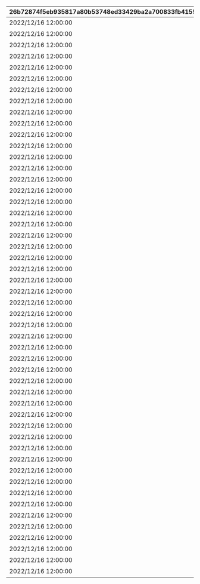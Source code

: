 |26b72874f5eb935817a80b53748ed33429ba2a700833fb4155e4641c6fb56719|52d15f62586d45f4df7a7b14b72f443152d63fa2b7f3198b42a02a16ba0b3398|e4273c66a739c190399280d09a920390ee758d5c622f42faf10f46540f3051d7|0f4ff75ec9d1b1fcbc0e11dc06ac1a6ed255a1c0f0d3c56798f3e11cbfcf970a|22b1a23577d2184f7264c063f02fc8ecf2203284ec8befe51a76376e1c68a154|91290533c7fe318f29842a9a687affb224a635861adcdb4046086090eff99a6d|5749cc9c40b7c7734389d03948c1871d7d8401cc04835041315e01a0c3faa1c2|3a8b488ae92ffc648765230cc1416b9ba3facbd3fc25461e88e044aa1da4a5cd|f56aa6d4bc1104387d7a9ef96757ed0ba2918a6ff473fec44750176501d983b9|03c9f8e8eb53322bcb61c75a330c515b1f19d0bbf90dbfcbb3fac5bb784beacb|b907dbccb142de477384a35380a2eae66921b54ca03a1474cf81bf82e8b95684|3758cca1f2fda75c5d8e169e73a80d06dbfd99e6054ce53160fbd370bf50f2cb|
| --- | --- | --- | --- | --- | --- | --- | --- | --- | --- | --- | --- |
|2022/12/16 12:00:00|1000|1|1回バトルしよう|7003|31000101|2022/12/23 11:59:59|3|31000101|0|10|0|
|2022/12/16 12:00:00|1000|5|5回バトルしよう|7003|31000102|2022/12/23 11:59:59|3|31000102|0|10|0|
|2022/12/16 12:00:00|1000|10|10回バトルしよう|7003|31000103|2022/12/23 11:59:59|3|31000103|0|10|0|
|2022/12/16 12:00:00|1000|15|15回バトルしよう|7003|31000104|2022/12/23 11:59:59|3|31000104|0|10|0|
|2022/12/16 12:00:00|1000|20|20回バトルしよう|7003|31000105|2022/12/23 11:59:59|3|31000105|0|10|0|
|2022/12/16 12:00:00|1000|25|25回バトルしよう|7003|31000106|2022/12/23 11:59:59|3|31000106|0|10|0|
|2022/12/16 12:00:00|1000|30|30回バトルしよう|7003|31000107|2022/12/23 11:59:59|3|31000107|0|10|0|
|2022/12/16 12:00:00|1000|35|35回バトルしよう|7003|31000108|2022/12/23 11:59:59|3|31000108|0|10|0|
|2022/12/16 12:00:00|1000|40|40回バトルしよう|7003|31000109|2022/12/23 11:59:59|3|31000109|0|10|0|
|2022/12/16 12:00:00|1001|5000000|黒の王ジャバウォックに累積500万ダメージ与えよう|7004|31001101|2022/12/23 11:59:59|3|31001101|0|10|3001|
|2022/12/16 12:00:00|1001|7500000|黒の王ジャバウォックに累積750万ダメージ与えよう|7004|31001102|2022/12/23 11:59:59|3|31001102|0|10|3001|
|2022/12/16 12:00:00|1001|10000000|黒の王ジャバウォックに累積1000万ダメージ与えよう|7004|31001103|2022/12/23 11:59:59|3|31001103|0|10|3001|
|2022/12/16 12:00:00|1001|1|黒の王ジャバウォックに1度のバトルで250万ダメージ与えよう|7005|31001111|2022/12/23 11:59:59|3|31001111|2500000|11|3001|
|2022/12/16 12:00:00|1001|1|黒の王ジャバウォックに1度のバトルで500万ダメージ与えよう|7005|31001112|2022/12/23 11:59:59|3|31001112|5000000|11|3001|
|2022/12/16 12:00:00|1001|5000000|暴走のイノセントボウに累積500万ダメージ与えよう|7004|31001201|2022/12/23 11:59:59|3|31001201|0|20|3002|
|2022/12/16 12:00:00|1001|7500000|暴走のイノセントボウに累積750万ダメージ与えよう|7004|31001202|2022/12/23 11:59:59|3|31001202|0|20|3002|
|2022/12/16 12:00:00|1001|10000000|暴走のイノセントボウに累積1000万ダメージ与えよう|7004|31001203|2022/12/23 11:59:59|3|31001203|0|20|3002|
|2022/12/16 12:00:00|1001|1|暴走のイノセントボウに1度のバトルで250万ダメージ与えよう|7005|31001211|2022/12/23 11:59:59|3|31001211|2500000|21|3002|
|2022/12/16 12:00:00|1001|1|暴走のイノセントボウに1度のバトルで500万ダメージ与えよう|7005|31001212|2022/12/23 11:59:59|3|31001212|5000000|21|3002|
|2022/12/16 12:00:00|1001|5000000|ファントムバロンに累積500万ダメージ与えよう|7004|31001301|2022/12/23 11:59:59|3|31001301|0|30|3003|
|2022/12/16 12:00:00|1001|7500000|ファントムバロンに累積750万ダメージ与えよう|7004|31001302|2022/12/23 11:59:59|3|31001302|0|30|3003|
|2022/12/16 12:00:00|1001|10000000|ファントムバロンに累積1000万ダメージ与えよう|7004|31001303|2022/12/23 11:59:59|3|31001303|0|30|3003|
|2022/12/16 12:00:00|1001|1|ファントムバロンに1度のバトルで250万ダメージ与えよう|7005|31001311|2022/12/23 11:59:59|3|31001311|2500000|31|3003|
|2022/12/16 12:00:00|1001|1|ファントムバロンに1度のバトルで500万ダメージ与えよう|7005|31001312|2022/12/23 11:59:59|3|31001312|5000000|31|3003|
|2022/12/16 12:00:00|1001|5000000|テンタパスに累積500万ダメージ与えよう|7004|31001401|2022/12/23 11:59:59|3|31001401|0|40|3004|
|2022/12/16 12:00:00|1001|7500000|テンタパスに累積750万ダメージ与えよう|7004|31001402|2022/12/23 11:59:59|3|31001402|0|40|3004|
|2022/12/16 12:00:00|1001|10000000|テンタパスに累積1000万ダメージ与えよう|7004|31001403|2022/12/23 11:59:59|3|31001403|0|40|3004|
|2022/12/16 12:00:00|1001|1|テンタパスに1度のバトルで250万ダメージ与えよう|7005|31001411|2022/12/23 11:59:59|3|31001411|2500000|41|3004|
|2022/12/16 12:00:00|1001|1|テンタパスに1度のバトルで500万ダメージ与えよう|7005|31001412|2022/12/23 11:59:59|3|31001412|5000000|41|3004|
|2022/12/16 12:00:00|1002|5000000|ゴウシンに累積500万ダメージ与えよう|7004|31002101|2022/12/23 11:59:59|3|31002101|0|10|3005|
|2022/12/16 12:00:00|1002|7500000|ゴウシンに累積750万ダメージ与えよう|7004|31002102|2022/12/23 11:59:59|3|31002102|0|10|3005|
|2022/12/16 12:00:00|1002|10000000|ゴウシンに累積1000万ダメージ与えよう|7004|31002103|2022/12/23 11:59:59|3|31002103|0|10|3005|
|2022/12/16 12:00:00|1002|110000000|ゴウシンに累積1億1000万ダメージ与えよう|7004|31002104|2022/12/23 11:59:59|3|31002104|0|10|3005|
|2022/12/16 12:00:00|1002|1|ゴウシンに1度のバトルで250万ダメージ与えよう|7005|31002111|2022/12/23 11:59:59|3|31002111|2500000|11|3005|
|2022/12/16 12:00:00|1002|1|ゴウシンに1度のバトルで500万ダメージ与えよう|7005|31002112|2022/12/23 11:59:59|3|31002112|5000000|11|3005|
|2022/12/16 12:00:00|1002|1|ゴウシンに1度のバトルで2200万ダメージ与えよう|7005|31002113|2022/12/23 11:59:59|3|31002113|22000000|11|3005|
|2022/12/16 12:00:00|1003|5000000|アルマ＆オラムに累積500万ダメージ与えよう|7004|31003101|2022/12/23 11:59:59|3|31003101|0|10|3006|
|2022/12/16 12:00:00|1003|7500000|アルマ＆オラムに累積750万ダメージ与えよう|7004|31003102|2022/12/23 11:59:59|3|31003102|0|10|3006|
|2022/12/16 12:00:00|1003|10000000|アルマ＆オラムに累積1000万ダメージ与えよう|7004|31003103|2022/12/23 11:59:59|3|31003103|0|10|3006|
|2022/12/16 12:00:00|1003|100000000|アルマ＆オラムに累積1億ダメージ与えよう|7004|31003104|2022/12/23 11:59:59|3|31003104|0|10|3006|
|2022/12/16 12:00:00|1003|1|アルマ＆オラムに1度のバトルで250万ダメージ与えよう|7005|31003111|2022/12/23 11:59:59|3|31003111|2500000|11|3006|
|2022/12/16 12:00:00|1003|1|アルマ＆オラムに1度のバトルで500万ダメージ与えよう|7005|31003112|2022/12/23 11:59:59|3|31003112|5000000|11|3006|
|2022/12/16 12:00:00|1003|1|アルマ＆オラムに1度のバトルで2000万ダメージ与えよう|7005|31003113|2022/12/23 11:59:59|3|31003113|20000000|11|3006|
|2022/12/16 12:00:00|1003|5000000|なかよしX＆名もなき芸術に累積500万ダメージ与えよう|7004|31003201|2022/12/23 11:59:59|3|31003201|0|20|3007|
|2022/12/16 12:00:00|1003|7500000|なかよしX＆名もなき芸術に累積750万ダメージ与えよう|7004|31003202|2022/12/23 11:59:59|3|31003202|0|20|3007|
|2022/12/16 12:00:00|1003|10000000|なかよしX＆名もなき芸術に累積1000万ダメージ与えよう|7004|31003203|2022/12/23 11:59:59|3|31003203|0|20|3007|
|2022/12/16 12:00:00|1003|120000000|なかよしX＆名もなき芸術に累積1億2000万ダメージ与えよう|7004|31003204|2022/12/23 11:59:59|3|31003204|0|20|3007|
|2022/12/16 12:00:00|1003|1|なかよしX＆名もなき芸術に1度のバトルで250万ダメージ与えよう|7005|31003211|2022/12/23 11:59:59|3|31003211|2500000|21|3007|
|2022/12/16 12:00:00|1003|1|なかよしX＆名もなき芸術に1度のバトルで500万ダメージ与えよう|7005|31003212|2022/12/23 11:59:59|3|31003212|5000000|21|3007|
|2022/12/16 12:00:00|1003|1|なかよしX＆名もなき芸術に1度のバトルで2400万ダメージ与えよう|7005|31003213|2022/12/23 11:59:59|3|31003213|24000000|21|3007|